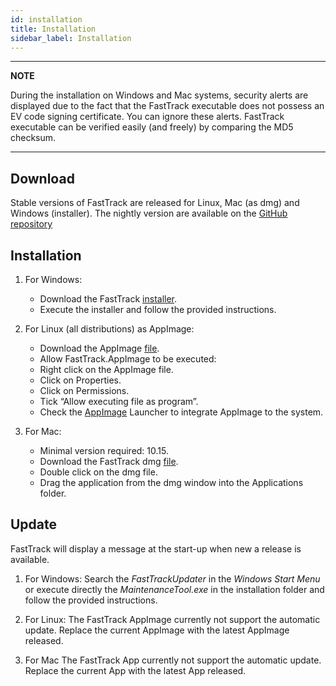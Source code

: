 ```yaml
---
id: installation
title: Installation
sidebar_label: Installation
---
```


---
**NOTE**

During the installation on Windows and Mac systems, security alerts are displayed due to the fact that the FastTrack executable does not possess an EV code signing certificate. You can ignore these alerts. FastTrack executable can be verified easily (and freely) by comparing the MD5 checksum.

---

## Download
Stable versions of FastTrack are released for Linux, Mac (as dmg) and Windows (installer). The nightly version are available on the [GitHub repository](https://github.com/FastTrackOrg/FastTrack/releases)

## Installation
1.  For Windows:
    -   Download the FastTrack [installer](/download/FastTrackInstaller.exe).
    -   Execute the installer and follow the provided instructions.

2. For Linux (all distributions) as AppImage:
    * Download the AppImage [file](/download/FastTrack.AppImage).
    * Allow FastTrack.AppImage to be executed:
    -   Right click on the AppImage file.
    -   Click on Properties.
    -   Click on Permissions.
    -   Tick “Allow executing file as program”.
    * Check the [AppImage](https://appimage.org/) Launcher to integrate AppImage to the system.
    
3.  For Mac:
    -   Minimal version required: 10.15.
    -   Download the FastTrack dmg [file](/download/FastTrack.dmg).
    -   Double click on the dmg file.
    -   Drag the application from the dmg window into the Applications
        folder.

## Update
FastTrack will display a message at the start-up when new a release is available.

1. For Windows:
Search the *FastTrackUpdater* in the *Windows Start Menu* or execute directly the *MaintenanceTool.exe* in the installation folder and follow the provided instructions.

2. For Linux:
The FastTrack AppImage currently not support the automatic update. Replace the current AppImage with the latest AppImage released.

3. For Mac
The FastTrack App currently not support the automatic update. Replace the current App with the latest App released.
